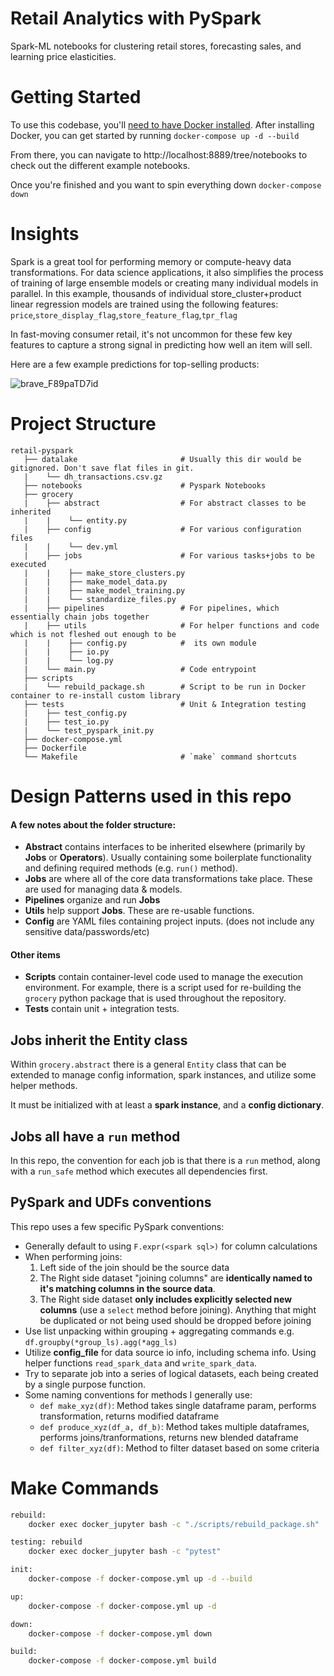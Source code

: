 # Retail Analytics with PySpark
Spark-ML notebooks for clustering retail stores, forecasting sales, and learning price elasticities.

# Getting Started

To use this codebase, you'll [need to have Docker installed](https://docs.docker.com/docker-for-windows/install/). After installing Docker, you can get started by running `docker-compose up -d --build`

From there, you can navigate to http://localhost:8889/tree/notebooks to check out the different example notebooks.

Once you're finished and you want to spin everything down `docker-compose down`

# Insights
Spark is a great tool for performing memory or compute-heavy data transformations. For data science applications, it also simplifies the process of training of large ensemble models or creating many individual models in parallel. In this example, thousands of individual store_cluster+product linear regression models are trained using the following features: `price`,`store_display_flag`,`store_feature_flag`,`tpr_flag`

In fast-moving consumer retail, it's not uncommon for these few key features to capture a strong signal in predicting how well an item will sell.

Here are a few example predictions for top-selling products:

![brave_F89paTD7id](https://user-images.githubusercontent.com/109352381/204587757-4c3f6ab8-70e1-4a78-953d-a0febf3c46bd.png)

# Project Structure

    retail-pyspark              
       ├── datalake                       # Usually this dir would be gitignored. Don't save flat files in git. 
       |    └── dh_transactions.csv.gz    
       ├── notebooks                      # Pyspark Notebooks
       ├── grocery  
       |    ├── abstract                  # For abstract classes to be inherited
       |    |    └── entity.py            
       |    ├── config                    # For various configuration files
       |    |    └── dev.yml              
       |    ├── jobs                      # For various tasks+jobs to be executed
       |    |    ├── make_store_clusters.py
       |    |    ├── make_model_data.py
       |    |    ├── make_model_training.py
       |    |    └── standardize_files.py
       |    ├── pipelines                 # For pipelines, which essentially chain jobs together
       |    ├── utils                     # For helper functions and code which is not fleshed out enough to be 
       |    |    ├── config.py            #  its own module
       |    |    ├── io.py
       |    |    └── log.py
       |    └── main.py                   # Code entrypoint
       ├── scripts                         
       |    └── rebuild_package.sh        # Script to be run in Docker container to re-install custom library
       ├── tests                          # Unit & Integration testing
       |    ├── test_config.py     
       |    ├── test_io.py
       |    └── test_pyspark_init.py            
       ├── docker-compose.yml
       ├── Dockerfile
       └── Makefile                       # `make` command shortcuts

# Design Patterns used in this repo

#### A few notes about the folder structure:
* __Abstract__ contains interfaces to be inherited elsewhere (primarily by __Jobs__ or __Operators__). Usually containing some boilerplate functionality and defining required methods (e.g. `run()` method). 
* __Jobs__ are where all of the core data transformations take place. These are used for managing data & models.
* __Pipelines__ organize and run __Jobs__
* __Utils__ help support __Jobs__. These are re-usable functions.
* __Config__ are YAML files containing project inputs. (does not include any sensitive data/passwords/etc)  

#### Other items
* __Scripts__ contain container-level code used to manage the execution environment. For example, there is a script used for re-building the `grocery` python package that is used throughout the repository.
* __Tests__ contain unit + integration tests. 


## Jobs inherit the Entity class

Within `grocery.abstract` there is a general `Entity` class that can be extended to manage config information, spark instances, and utilize some helper methods.

It must be initialized with at least a __spark instance__, and a __config dictionary__. 

## Jobs all have a `run` method

In this repo, the convention for each job is that there is a `run` method, along with a `run_safe` method which executes all dependencies first.

## PySpark and UDFs conventions

This repo uses a few specific PySpark conventions:
* Generally default to using `F.expr(<spark sql>)` for column calculations
* When performing joins:
  1. Left side of the join should be the source data
  2. The Right side dataset "joining columns"  are __identically named to it's matching columns in the source data__.
  3. The Right side dataset __only includes explicitly selected new columns__ (use a `select` method before joining). Anything that might be duplicated or not being used should be dropped before joining 
* Use list unpacking within grouping + aggregating commands e.g. `df.groupby(*group_ls).agg(*agg_ls)`
* Utilize **config_file** for data source io info, including schema info. Using helper functions `read_spark_data` and `write_spark_data`.
* Try to separate job into a series of logical datasets, each being created by a single purpose function. 
* Some naming conventions for methods I generally use:
  - `def make_xyz(df)`: Method takes single dataframe param, performs transformation, returns modified dataframe
  - `def produce_xyz(df_a, df_b)`: Method takes multiple dataframes, performs joins/tranformations, returns new blended dataframe
  - `def filter_xyz(df)`: Method to filter dataset based on some criteria

# Make Commands

```bash
rebuild:
	docker exec docker_jupyter bash -c "./scripts/rebuild_package.sh"

testing: rebuild
	docker exec docker_jupyter bash -c "pytest"

init:
	docker-compose -f docker-compose.yml up -d --build

up:
	docker-compose -f docker-compose.yml up -d

down:
	docker-compose -f docker-compose.yml down

build:
	docker-compose -f docker-compose.yml build
```
